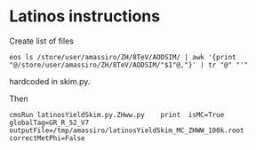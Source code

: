 Latinos instructions
=======

Create list of files

    eos ls /store/user/amassiro/ZH/8TeV/AODSIM/ | awk '{print "@/store/user/amassiro/ZH/8TeV/AODSIM/"$1"@,"}' | tr "@" "'"

hardcoded in skim.py.

Then

    cmsRun latinosYieldSkim.py.ZHww.py    print  isMC=True globalTag=GR_R_52_V7  outputFile=/tmp/amassiro/latinosYieldSkim_MC_ZHWW_100k.root   correctMetPhi=False




